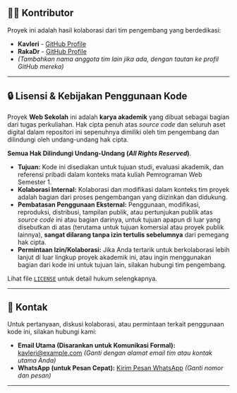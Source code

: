 ## 👨‍💻 Kontributor

Proyek ini adalah hasil kolaborasi dari tim pengembang yang berdedikasi:

* **Kavleri** - [GitHub Profile](https://github.com/Kavleri)
* **RakaDr** - [GitHub Profile](https://github.com/RakaDr)
* *(Tambahkan nama anggota tim lain jika ada, dengan tautan ke profil GitHub mereka)*

---

## 🔒 Lisensi & Kebijakan Penggunaan Kode

Proyek **Web Sekolah** ini adalah **karya akademik** yang dibuat sebagai bagian dari tugas perkuliahan. Hak cipta penuh atas *source code* dan seluruh aset digital dalam repositori ini sepenuhnya dimiliki oleh tim pengembang dan dilindungi oleh undang-undang hak cipta.

**Semua Hak Dilindungi Undang-Undang (*All Rights Reserved*)**.

* **Tujuan:** Kode ini disediakan untuk tujuan studi, evaluasi akademik, dan referensi pribadi dalam konteks mata kuliah Pemrograman Web Semester 1.
* **Kolaborasi Internal:** Kolaborasi dan modifikasi dalam konteks tim proyek adalah bagian dari proses pengembangan yang diizinkan dan didukung.
* **Pembatasan Penggunaan Eksternal:** Penggunaan, modifikasi, reproduksi, distribusi, tampilan publik, atau pertunjukan publik atas *source code* ini atau bagian darinya, untuk tujuan apapun di luar yang disebutkan di atas (terutama untuk tujuan komersial atau proyek publik lainnya), **sangat dilarang tanpa izin tertulis sebelumnya** dari pemegang hak cipta.
* **Permintaan Izin/Kolaborasi:** Jika Anda tertarik untuk berkolaborasi lebih lanjut di luar lingkup proyek akademik ini, atau ingin menggunakan bagian dari kode ini untuk tujuan lain, silakan hubungi tim pengembang.

Lihat file [`LICENSE`](LICENSE) untuk detail hukum selengkapnya.

---

## 📧 Kontak

Untuk pertanyaan, diskusi kolaborasi, atau permintaan terkait penggunaan kode ini, silakan hubungi kami:

* **Email Utama (Disarankan untuk Komunikasi Formal):** [kavleri@example.com](mailto:kavleri79@gmail.com) *(Ganti dengan alamat email tim atau kontak utama Anda)*
* **WhatsApp (untuk Pesan Cepat):** [Kirim Pesan WhatsApp](https://wa.me/6285691753134?text=Halo,%20saya%20tertarik%20untuk%20berdiskusi%20mengenai%20proyek%20web%20sekolah%20Anda!) *(Ganti nomor dan pesan)*

---
